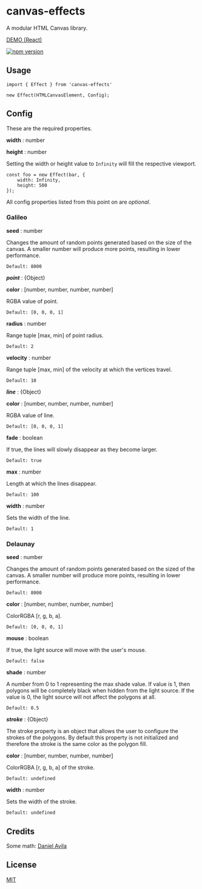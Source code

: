# canvas-effects

A modular HTML Canvas library.

[DEMO (React)](https://micahco.github.io/canvas-effects)

[![npm version](https://badge.fury.io/js/canvas-effects.svg)](https://badge.fury.io/js/canvas-effects)


## Usage

```
import { Effect } from 'canvas-effects'

new Effect(HTMLCanvasElement, Config);

```


## Config

These are the required properties.

**width** : number

**height** : number

Setting the width or height value to `Infinity` will fill the respective viewport.

```
const foo = new Effect(bar, {
	width: Infinity,
	height: 500
});

```

All config properties listed from this point on are *optional*.


### Galileo

**seed** : number

Changes the amount of random points generated based on the size of the canvas. A smaller number will produce more points, resulting in lower performance.

	Default: 8000

***point*** : {Object}

**color** : [number, number, number, number]

RGBA value of point.

	Default: [0, 0, 0, 1]

**radius** : number

Range tuple [max, min] of point radius.

	Default: 2

**velocity** : number

Range tuple [max, min] of the velocity at which the vertices travel.

	Default: 10

***line*** : {Object}

**color** : [number, number, number, number]

RGBA value of line.

	Default: [0, 0, 0, 1]

**fade** : boolean

If true, the lines will slowly disappear as they become larger.

	Default: true

**max** : number

Length at which the lines disappear.

	Default: 100

**width** : number

Sets the width of the line.

	Default: 1


### Delaunay

**seed** : number

Changes the amount of random points generated based on the sized of the canvas. A smaller number will produce more points, resulting in lower performance.

	Default: 8000

**color** : [number, number, number, number]

ColorRGBA [r, g, b, a].

	Default: [0, 0, 0, 1]

**mouse** : boolean

If true, the light source will move with the user's mouse.

	Default: false

**shade** : number

A number from 0 to 1 representing the max shade value. If value is 1, then polygons will be completely black when hidden from the light source. If the value is 0, the light source will not affect the polygons at all.

	Default: 0.5

***stroke*** : {Object}

The stroke property is an object that allows the user to configure the strokes of the polygons. By default this property is not initialized and therefore the stroke is the same color as the polygon fill.

**color** : [number, number, number, number]

ColorRGBA [r, g, b, a] of the stroke.

	Default: undefined

**width** : number

Sets the width of the stroke.

	Default: undefined


## Credits

Some math: [Daniel Avila](https://github.com/danthecodingman)

## License

[MIT](LICENSE)
